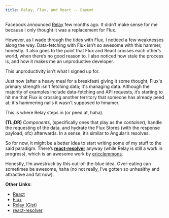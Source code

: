 ```yaml
---
title: Relay, Flux, and React -- Dayum!
---
```


Facebook announced [Relay](https://gist.github.com/wincent/598fa75e22bdfa44cf47#What_is_Relay) few months ago. It didn’t make sense for me because I only thought it was a replacement for Flux.

However, as I wade through the tides with Flux, I noticed a few weaknesses along the way. Data-fetching with Flux isn’t so awesome with this hammer, honestly. It also goes to the point that Flux and React crosses each other’s world, when there’s no good reason to. I also noticed how stale the process is, and how it makes me an unproductive developer.

This unproductivity isn’t what I signed up for.

Just now (after a heavy meal for a breakfast) giving it some thought, Flux's primary strength isn't fetching data; it's managing data. Although the majority of examples include data-fetching and API requests, it’s starting to hit me that Flux is crossing another territory that someone has already peed at; it's hammering nails it wasn't supposed to hmamer.

This is where Relay steps in (or peed at, haha).

**(TL;DR)** *Components*, (specifically ones that play as the *container*), handle the requesting of the data, and hydrate the Flux Stores (with the response payload, ofc) afterwards. In a sense, it’s similar to Angular’s resolves.

So for now, it might be a better idea to start writing some of my stuff to the said paradigm. There’s [**react-resolver**](https://github.com/ericclemmons/react-resolver/) anyway (while Relay is still a work in progress), which is an awesome work by [ericclemmons](https://github.com/ericclemmons/).

Honestly, I’m awestruck by this out-of-the-blue idea. Over-eating can sometimes be awesome, haha (no not really, I’ve gotten so unhealthy and attractive and fat now).

**Other Links**:
- [React](https://facebook.github.io/react)
- [Flux](https://facebook.github.io/flux)
- [Relay (Gist)](https://gist.github.com/wincent/598fa75e22bdfa44cf47#What_is_Relay)
- [react-resolver](https://github.com/ericclemmons/react-resolver/)
